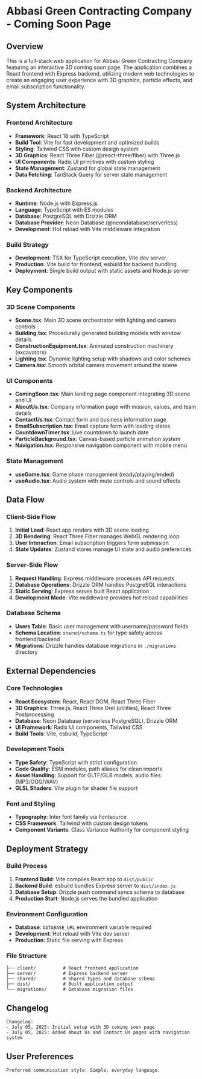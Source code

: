 # Abbasi Green Contracting Company - Coming Soon Page

## Overview

This is a full-stack web application for Abbasi Green Contracting Company featuring an interactive 3D coming soon page. The application combines a React frontend with Express backend, utilizing modern web technologies to create an engaging user experience with 3D graphics, particle effects, and email subscription functionality.

## System Architecture

### Frontend Architecture
- **Framework**: React 18 with TypeScript
- **Build Tool**: Vite for fast development and optimized builds
- **Styling**: Tailwind CSS with custom design system
- **3D Graphics**: React Three Fiber (@react-three/fiber) with Three.js
- **UI Components**: Radix UI primitives with custom styling
- **State Management**: Zustand for global state management
- **Data Fetching**: TanStack Query for server state management

### Backend Architecture
- **Runtime**: Node.js with Express.js
- **Language**: TypeScript with ES modules
- **Database**: PostgreSQL with Drizzle ORM
- **Database Provider**: Neon Database (@neondatabase/serverless)
- **Development**: Hot reload with Vite middleware integration

### Build Strategy
- **Development**: TSX for TypeScript execution, Vite dev server
- **Production**: Vite build for frontend, esbuild for backend bundling
- **Deployment**: Single build output with static assets and Node.js server

## Key Components

### 3D Scene Components
- **Scene.tsx**: Main 3D scene orchestrator with lighting and camera controls
- **Building.tsx**: Procedurally generated building models with window details
- **ConstructionEquipment.tsx**: Animated construction machinery (excavators)
- **Lighting.tsx**: Dynamic lighting setup with shadows and color schemes
- **Camera.tsx**: Smooth orbital camera movement around the scene

### UI Components
- **ComingSoon.tsx**: Main landing page component integrating 3D scene and UI
- **AboutUs.tsx**: Company information page with mission, values, and team details
- **ContactUs.tsx**: Contact form and business information page
- **EmailSubscription.tsx**: Email capture form with loading states
- **CountdownTimer.tsx**: Live countdown to launch date
- **ParticleBackground.tsx**: Canvas-based particle animation system
- **Navigation.tsx**: Responsive navigation component with mobile menu

### State Management
- **useGame.tsx**: Game phase management (ready/playing/ended)
- **useAudio.tsx**: Audio system with mute controls and sound effects

## Data Flow

### Client-Side Flow
1. **Initial Load**: React app renders with 3D scene loading
2. **3D Rendering**: React Three Fiber manages WebGL rendering loop
3. **User Interaction**: Email subscription triggers form submission
4. **State Updates**: Zustand stores manage UI state and audio preferences

### Server-Side Flow
1. **Request Handling**: Express middleware processes API requests
2. **Database Operations**: Drizzle ORM handles PostgreSQL interactions
3. **Static Serving**: Express serves built React application
4. **Development Mode**: Vite middleware provides hot reload capabilities

### Database Schema
- **Users Table**: Basic user management with username/password fields
- **Schema Location**: `shared/schema.ts` for type safety across frontend/backend
- **Migrations**: Drizzle handles database migrations in `./migrations` directory

## External Dependencies

### Core Technologies
- **React Ecosystem**: React, React DOM, React Three Fiber
- **3D Graphics**: Three.js, React Three Drei (utilities), React Three Postprocessing
- **Database**: Neon Database (serverless PostgreSQL), Drizzle ORM
- **UI Framework**: Radix UI components, Tailwind CSS
- **Build Tools**: Vite, esbuild, TypeScript

### Development Tools
- **Type Safety**: TypeScript with strict configuration
- **Code Quality**: ESM modules, path aliases for clean imports
- **Asset Handling**: Support for GLTF/GLB models, audio files (MP3/OGG/WAV)
- **GLSL Shaders**: Vite plugin for shader file support

### Font and Styling
- **Typography**: Inter font family via Fontsource
- **CSS Framework**: Tailwind with custom design tokens
- **Component Variants**: Class Variance Authority for component styling

## Deployment Strategy

### Build Process
1. **Frontend Build**: Vite compiles React app to `dist/public`
2. **Backend Build**: esbuild bundles Express server to `dist/index.js`
3. **Database Setup**: Drizzle push command syncs schema to database
4. **Production Start**: Node.js serves the bundled application

### Environment Configuration
- **Database**: `DATABASE_URL` environment variable required
- **Development**: Hot reload with Vite dev server
- **Production**: Static file serving with Express

### File Structure
```
├── client/          # React frontend application
├── server/          # Express backend server
├── shared/          # Shared types and database schema
├── dist/            # Built application output
└── migrations/      # Database migration files
```

## Changelog

```
Changelog:
- July 05, 2025: Initial setup with 3D coming soon page
- July 05, 2025: Added About Us and Contact Us pages with navigation system
```

## User Preferences

```
Preferred communication style: Simple, everyday language.
```